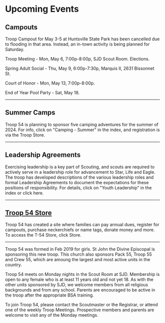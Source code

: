 # Upcoming Events

## Campouts
Troop Campout for May 3-5 at Huntsville State Park has been cancelled due to flooding in that area.
Instead, an in-town activity is being planned for Saturday.

Troop Meeting - Mon, May 6, 7:00p-8:00p, SJD Scout Room.    Elections.

Spring Adult Social - Thu, May 9, 6:00p-7:30p, Marquis II, 2631 Bissonnet St.

Court of Honor - Mon, May 13, 7:00p-8:00p.

End of Year Pool Party - Sat, May 18.

---

## Summer Camps
Troop 54 is planning to sponsor five camping adventures for the summer of 2024.  For info, click on "Camping - Summer" in the index, and registration is via the Troop Store. 

---

## Leadership Agreements

Exercising leadership is a key part of Scouting, and scouts are required to actively serve in a leadership role for advancement to Star, Life and Eagle.  The troop has developed descriptions of the various leadership roles and formal Leadership Agreements to document the expectations for these positions of responsibility.  For details, click on "Youth Leadership" in the index or click here.

---

## [Troop 54 Store](https://www.shop.troop54houston.org/)
Troop 54 has created a site where families can pay annual dues, register for campouts, purchase neckerchiefs or name tags, donate money and more.  To access the T-54 Store, click Store.
 

---

Troop 54 was formed in Feb 2019 for girls.  St John the Divine Episcopal is sponsoring this new troop.  This church also sponsors Pack 55, Troop 55 and Crew 55, which are amoung the largest and most active units in the country.

Troop 54 meets on Monday nights in the Scout Room at SJD.  Membership is open to any female who is at least 11 years old and not yet 18.  As with the other units sponsored by SJD, we welcome members from all religious backgrounds and from any school.  Parents are encouraged to be active in the troop after the appropriate BSA training.

To join Troop 54, please contact the Scoutmaster or the Registrar, or attend one of the weekly Troop Meetings.  Prospective members and parents are welcome to visit any of the Monday meetings.